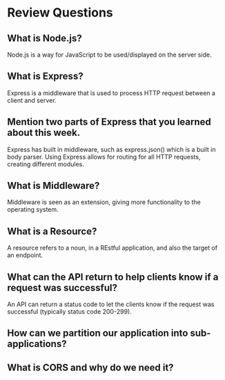 # Review Questions

## What is Node.js?

Node.js is a way for JavaScript to be used/displayed on the server side.

## What is Express?

Express is a middleware that is used to process HTTP request between a client and server.

## Mention two parts of Express that you learned about this week.

Express has built in middleware, such as express.json() which is a built in body parser. Using Express allows for routing for all HTTP requests, creating different modules.

## What is Middleware?

Middleware is seen as an extension, giving more functionality to the operating system. 

## What is a Resource?

A resource refers to a noun, in a REstful application, and also the target of an endpoint. 

## What can the API return to help clients know if a request was successful?

An API can return a status code to let the clients know if the request was successful (typically status code 200-299).

## How can we partition our application into sub-applications?



## What is CORS and why do we need it?
